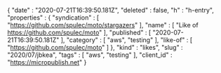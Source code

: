 {
  "date" : "2020-07-21T16:39:50.181Z",
  "deleted" : false,
  "h" : "h-entry",
  "properties" : {
    "syndication" : [ "https://github.com/spulec/moto/stargazers" ],
    "name" : [ "Like of https://github.com/spulec/moto" ],
    "published" : [ "2020-07-21T16:39:50.181Z" ],
    "category" : [ "aws", "testing" ],
    "like-of" : [ "https://github.com/spulec/moto" ]
  },
  "kind" : "likes",
  "slug" : "2020/07/jbkea",
  "tags" : [ "aws", "testing" ],
  "client_id" : "https://micropublish.net"
}
